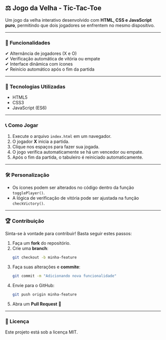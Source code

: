 ## ⚖️ **Jogo da Velha - Tic-Tac-Toe**  

Um jogo da velha interativo desenvolvido com **HTML, CSS e JavaScript puro**, permitindo que dois jogadores se enfrentem no mesmo dispositivo.  

---

### 📌 **Funcionalidades**  
✔ Alternância de jogadores (X e O)  
✔ Verificação automática de vitória ou empate  
✔ Interface dinâmica com ícones  
✔ Reinício automático após o fim da partida  

---

### 🚀 **Tecnologias Utilizadas**  
- HTML5  
- CSS3  
- JavaScript (ES6)  

---

### 📞 **Como Jogar**  
1. Execute o arquivo `index.html` em um navegador.  
2. O jogador **X** inicia a partida.  
3. Clique nos espaços para fazer sua jogada.  
4. O jogo verifica automaticamente se há um vencedor ou empate.  
5. Após o fim da partida, o tabuleiro é reiniciado automaticamente.  

---

### 🛠 **Personalização**  
- Os ícones podem ser alterados no código dentro da função `togglePlayer()`.  
- A lógica de verificação de vitória pode ser ajustada na função `checkVictory()`.  

---

### 🏆 **Contribuição**  
Sinta-se à vontade para contribuir! Basta seguir estes passos:  
1. Faça um **fork** do repositório.  
2. Crie uma **branch**:  
   ```bash
   git checkout -b minha-feature
   ```
3. Faça suas alterações e **commite**:  
   ```bash
   git commit -m "Adicionando nova funcionalidade"
   ```
4. Envie para o GitHub:  
   ```bash
   git push origin minha-feature
   ```
5. Abra um **Pull Request** 🚀  

---

### 📄 **Licença**  
Este projeto está sob a licença MIT.  

